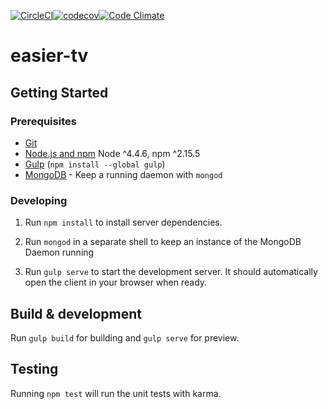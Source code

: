 [![CircleCI](https://circleci.com/gh/jhunken/sliced.tv.svg?style=svg&circle-token=b8f3d32891a3cd47d8e77921057a7e3399ac2255)](https://circleci.com/gh/jhunken/sliced.tv)[![codecov](https://codecov.io/gh/jhunken/easier.tv/branch/develop/graph/badge.svg?token=6J4uzv5AoE)](https://codecov.io/gh/jhunken/easier.tv)[![Code Climate](https://codeclimate.com/github/jhunken/sliced.tv/badges/gpa.svg)](https://codeclimate.com/github/jhunken/sliced.tv)
# easier-tv

## Getting Started

### Prerequisites

- [Git](https://git-scm.com/)
- [Node.js and npm](nodejs.org) Node ^4.4.6, npm ^2.15.5
- [Gulp](http://gulpjs.com/) (`npm install --global gulp`)
- [MongoDB](https://www.mongodb.org/) - Keep a running daemon with `mongod`

### Developing

1. Run `npm install` to install server dependencies.

2. Run `mongod` in a separate shell to keep an instance of the MongoDB Daemon running

3. Run `gulp serve` to start the development server. It should automatically open the client in your browser when ready.

## Build & development

Run `gulp build` for building and `gulp serve` for preview.

## Testing

Running `npm test` will run the unit tests with karma.

